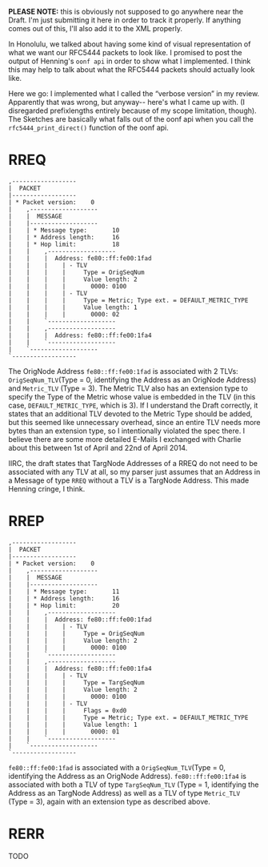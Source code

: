 **PLEASE NOTE:** this is obviously not supposed to go anywhere near the Draft.
I'm just submitting it here in order to track it properly. If anything comes out of this, I'll also add it to the XML properly.


In Honolulu, we talked about having some kind of visual representation of what we want our RFC5444 packets to look like. I promised to post the output of Henning's ``oonf api`` in order to show what I implemented. I think this may help to talk about what the RFC5444 packets should actually look like.

Here we go:
I implemented what I called the “verbose version” in my review. Apparently that was wrong, but anyway-- here's what I came up with. (I disregarded prefixlengths entirely because of my scope limitation, though). The Sketches are basically what falls out of the oonf api when you call the ``rfc5444_print_direct()`` function of the oonf api.


RREQ
====

	,------------------
	|  PACKET
	|------------------
	| * Packet version:    0
	|    ,-------------------
	|    |  MESSAGE
	|    |-------------------
	|    | * Message type:       10
	|    | * Address length:     16
	|    | * Hop limit:          18
	|    |    ,-------------------
	|    |    |  Address: fe80::ff:fe00:1fad
	|    |    |    | - TLV
	|    |    |    |     Type = OrigSeqNum
	|    |    |    |     Value length: 2
	|    |    |    |       0000: 0100
	|    |    |    | - TLV
	|    |    |    |     Type = Metric; Type ext. = DEFAULT_METRIC_TYPE
	|    |    |    |     Value length: 1
	|    |    |    |       0000: 02
	|    |    `-------------------
	|    |    ,-------------------
	|    |    |  Address: fe80::ff:fe00:1fa4
	|    |    `-------------------
	|    `-------------------
	`------------------


The OrigNode Address ``fe80::ff:fe00:1fad`` is associated with 2 TLVs:
``OrigSeqNum_TLV``(Type = 0, identifying the Address as an OrigNode Address) and ``Metric_TLV`` (Type = 3). The Metric TLV also has an extension type to specify the Type of the Metric whose value is embedded in the TLV (in this case, ``DEFAULT_METRIC_TYPE``, which is 3).
If I understand the Draft correctly, it states that an additional TLV devoted to the Metric Type should be added, but this seemed like unnecessary overhead, since an entire TLV needs more bytes than an extension type, so I intentionally violated the spec there. I believe there are some more detailed E-Mails I exchanged with Charlie about this between 1st of April and 22nd of April 2014.

IIRC, the draft states that TargNode Addresses of a RREQ do not need to be associated with any TLV at all, so my parser just assumes that an Address in a Message of type ``RREQ`` without a TLV is a TargNode Address. This made Henning cringe, I think.

RREP
====

	,------------------
	|  PACKET
	|------------------
	| * Packet version:    0
	|    ,-------------------
	|    |  MESSAGE
	|    |-------------------
	|    | * Message type:       11
	|    | * Address length:     16
	|    | * Hop limit:          20
	|    |    ,-------------------
	|    |    |  Address: fe80::ff:fe00:1fad
	|    |    |    | - TLV
	|    |    |    |     Type = OrigSeqNum
	|    |    |    |     Value length: 2
	|    |    |    |       0000: 0100
	|    |    `-------------------
	|    |    ,-------------------
	|    |    |  Address: fe80::ff:fe00:1fa4
	|    |    |    | - TLV
	|    |    |    |     Type = TargSeqNum
	|    |    |    |     Value length: 2
	|    |    |    |       0000: 0100
	|    |    |    | - TLV
	|    |    |    |     Flags = 0xd0
	|    |    |    |     Type = Metric; Type ext. = DEFAULT_METRIC_TYPE
	|    |    |    |     Value length: 1
	|    |    |    |       0000: 01
	|    |    `-------------------
	|    `-------------------
	`------------------

``fe80::ff:fe00:1fad`` is associated with a ``OrigSeqNum_TLV``(Type = 0, identifying the Address as an OrigNode Address).
``fe80::ff:fe00:1fa4`` is associated with both a TLV of type ``TargSeqNum_TLV`` (Type = 1, identifying the Address as an TargNode Address) as well as a TLV of type ``Metric_TLV`` (Type = 3), again with an extension type as described above.


RERR
====

TODO